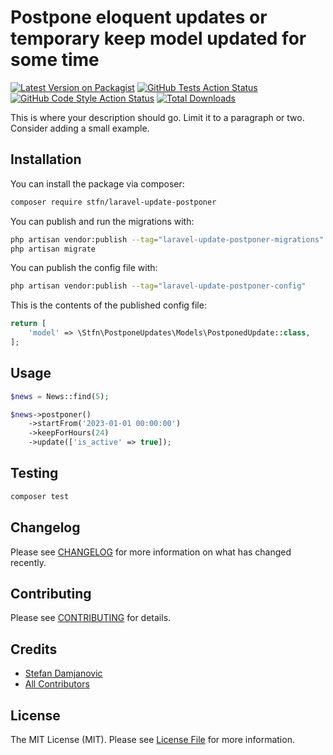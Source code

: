 # Postpone eloquent updates or temporary keep model updated for some time 

[![Latest Version on Packagist](https://img.shields.io/packagist/v/stfndamjanovic/laravel-update-postponer.svg?style=flat-square)](https://packagist.org/packages/stfndamjanovic/laravel-temp-actions)
[![GitHub Tests Action Status](https://img.shields.io/github/actions/workflow/status/stfndamjanovic/laravel-update-postponer/run-tests.yml?branch=main&label=tests&style=flat-square)](https://github.com/stfndamjanovic/laravel-temp-actions/actions?query=workflow%3Arun-tests+branch%3Amain)
[![GitHub Code Style Action Status](https://img.shields.io/github/actions/workflow/status/stfndamjanovic/laravel-update-postponer/fix-php-code-style-issues.yml?branch=main&label=code%20style&style=flat-square)](https://github.com/stfndamjanovic/laravel-temp-actions/actions?query=workflow%3A"Fix+PHP+code+style+issues"+branch%3Amain)
[![Total Downloads](https://img.shields.io/packagist/dt/stfndamjanovic/laravel-update-postponer.svg?style=flat-square)](https://packagist.org/packages/stfndamjanovic/laravel-temp-actions)

This is where your description should go. Limit it to a paragraph or two. Consider adding a small example.

## Installation

You can install the package via composer:

```bash
composer require stfn/laravel-update-postponer
```

You can publish and run the migrations with:

```bash
php artisan vendor:publish --tag="laravel-update-postponer-migrations"
php artisan migrate
```

You can publish the config file with:

```bash
php artisan vendor:publish --tag="laravel-update-postponer-config"
```

This is the contents of the published config file:

```php
return [
    'model' => \Stfn\PostponeUpdates\Models\PostponedUpdate::class,
];
```

## Usage

```php
$news = News::find(5);

$news->postponer()
    ->startFrom('2023-01-01 00:00:00')
    ->keepForHours(24)
    ->update(['is_active' => true]);
```

## Testing

```bash
composer test
```

## Changelog

Please see [CHANGELOG](CHANGELOG.md) for more information on what has changed recently.

## Contributing

Please see [CONTRIBUTING](CONTRIBUTING.md) for details.

## Credits

- [Stefan Damjanovic](https://github.com/stfndamjanovic)
- [All Contributors](../../contributors)

## License

The MIT License (MIT). Please see [License File](LICENSE.md) for more information.
